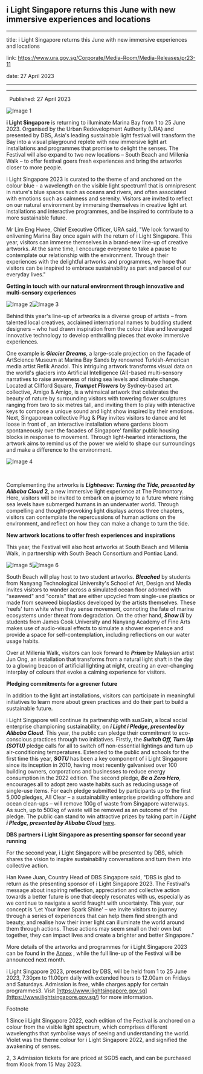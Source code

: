 ## i Light Singapore returns this June with new immersive experiences and locations
---
title: i Light Singapore returns this June with new immersive experiences and locations

link: https://www.ura.gov.sg/Corporate/Media-Room/Media-Releases/pr23-11

date: 27 April 2023

---

--------------------------------------------------------------------------------

  

  Published: 27 April 2023

![Image 1](https://www.ura.gov.sg/-/media/Corporate/Media-Room/2023/Apr/pr23-11img01.gif?w=100%25)

**i Light Singapore** is returning to illuminate Marina Bay from 1 to 25 June 2023. Organised by the Urban Redevelopment Authority (URA) and presented by DBS, Asia's leading sustainable light festival will transform the Bay into a visual playground replete with new immersive light art installations and programmes that promise to delight the senses. The Festival will also expand to two new locations – South Beach and Millenia Walk – to offer festival goers fresh experiences and bring the artworks closer to more people.

i Light Singapore 2023 is curated to the theme of  and anchored on the colour blue - a wavelength on the visible light spectrum1 that is omnipresent in nature's blue spaces such as oceans and rivers, and often associated with emotions such as calmness and serenity. Visitors are invited to reflect on our natural environment by immersing themselves in creative light art installations and interactive programmes, and be inspired to contribute to a more sustainable future.   
  
Mr Lim Eng Hwee, Chief Executive Officer, URA said, "We look forward to enlivening Marina Bay once again with the return of i Light Singapore. This year, visitors can immerse themselves in a brand-new line-up of creative artworks. At the same time, I encourage everyone to take a pause to contemplate our relationship with the environment. Through their experiences with the delightful artworks and programmes, we hope that visitors can be inspired to embrace sustainability as part and parcel of our everyday lives."   
  
**Getting in touch with our natural environment through innovative and multi-sensory experiences**

![Image 2](https://www.ura.gov.sg/Corporate/Media-Room/Media-Releases/-/media/1D04ED336F444896B5065C36F8F41C9E.ashx)![Image 3](https://www.ura.gov.sg/Corporate/Media-Room/Media-Releases/-/media/5F9E1B9C20EB404B9AB5A367D3DD502D.ashx?h=900&w=1600)



Behind this year's line-up of artworks is a diverse group of artists – from talented local creatives, acclaimed international names to budding student designers – who had drawn inspiration from the colour blue and leveraged innovative technology to develop enthralling pieces that evoke immersive experiences.  
  
One example is **_Glacier Dreams_**, a large-scale projection on the façade of ArtScience Museum at Marina Bay Sands by renowned Turkish-American media artist Refik Anadol. This intriguing artwork transforms visual data on the world's glaciers into Artificial Intelligence (AI)-based multi-sensory narratives to raise awareness of rising sea levels and climate change. Located at Clifford Square, **_Trumpet Flowers_** by Sydney-based art collective, Amigo & Amigo, is a whimsical artwork that celebrates the beauty of nature by surrounding visitors with towering flower sculptures ranging from two to six metres tall, and inviting them to play with interactive keys to compose a unique sound and light show inspired by their emotions. Next, Singaporean collective Plug & Play invites visitors to dance and let loose in front of , an interactive installation where gardens bloom spontaneously over the facades of Singapore' familiar public housing blocks in response to movement. Through light-hearted interactions, the artwork aims to remind us of the power we wield to shape our surroundings and make a difference to the environment.   
  
![Image 4](https://www.ura.gov.sg/Corporate/Media-Room/Media-Releases/-/media/2E1844E00A774AC5BC9A6D48193581DC.ashx)

   
  
Complementing the artworks is **_Lightwave: Turning the Tide, presented by Alibaba Cloud_** **2**, a new immersive light experience at The Promontory. Here, visitors will be invited to embark on a journey to a future where rising sea levels have submerged humans in an underwater world. Through compelling and thought-provoking light displays across three chapters, visitors can contemplate the repercussions of human actions on the environment, and reflect on how they can make a change to turn the tide.   
  
**New artwork locations to offer fresh experiences and inspirations**

This year, the Festival will also host artworks at South Beach and Millenia Walk, in partnership with South Beach Consortium and Pontiac Land.

![Image 5](https://www.ura.gov.sg/Corporate/Media-Room/Media-Releases/-/media/302CA47E38B2477692C60B222FE91D94.ashx?h=900&w=1600)![Image 6](https://www.ura.gov.sg/Corporate/Media-Room/Media-Releases/-/media/15000F3CE9AB48E8BB04AD9D4102136A.ashx)



South Beach will play host to two student artworks. **_Bleached_** by students from Nanyang Technological University's School of Art, Design and Media invites visitors to wander across a simulated ocean floor adorned with "seaweed" and "corals" that are either upcycled from single-use plastics or made from seaweed bioplastics developed by the artists themselves. These 'reefs' turn white when they sense movement, connoting the fate of marine ecosystems under threat from degradation. On the other hand, **_Show III_** by students from James Cook University and Nanyang Academy of Fine Arts makes use of audio-visual effects to simulate a shower experience and provide a space for self-contemplation, including reflections on our water usage habits.   
  
Over at Millenia Walk, visitors can look forward to **_Prism_** by Malaysian artist Jun Ong, an installation that transforms from a natural light shaft in the day to a glowing beacon of artificial lighting at night, creating an ever-changing interplay of colours that evoke a calming experience for visitors.   
  
**Pledging commitments for a greener future**  
  
In addition to the light art installations, visitors can participate in meaningful initiatives to learn more about green practices and do their part to build a sustainable future.   
  
i Light Singapore will continue its partnership with susGain, a local social enterprise championing sustainability, on **_i Light i Pledge, presented by Alibaba Cloud_**. This year, the public can pledge their commitment to eco-conscious practices through two initiatives. Firstly, the **_Switch Off, Turn Up (SOTU)_** pledge calls for all to switch off non-essential lightings and turn up air-conditioning temperatures. Extended to the public and schools for the first time this year, **_SOTU_** has been a key component of i Light Singapore since its inception in 2010, having most recently galvanised over 100 building owners, corporations and businesses to reduce energy consumption in the 2022 edition. The second pledge, **_Be a Zero Hero_**, encourages all to adopt zero waste habits such as reducing usage of single-use items. For each pledge submitted by participants up to the first 5,000 pledges, All Clear – a sustainability enterprise providing offshore and ocean clean-ups – will remove 100g of waste from Singapore waterways. As such, up to 500kg of waste will be removed as an outcome of the pledge. The public can stand to win attractive prizes by taking part in **_i Light i Pledge, presented by Alibaba Cloud_** [here](https://www.ilightsingapore.gov.sg/sustainability/ilightipledge).       
  
**DBS partners i Light Singapore as presenting sponsor for second year running**

For the second year, i Light Singapore will be presented by DBS, which shares the vision to inspire sustainability conversations and turn them into collective action.   
  
Han Kwee Juan, Country Head of DBS Singapore said, "DBS is glad to return as the presenting sponsor of i Light Singapore 2023. The Festival's message about inspiring reflection, appreciation and collective action towards a better future is one that deeply resonates with us, especially as we continue to navigate a world fraught with uncertainty. This year, our concept is ‘Let Your Inner Spark Shine' – we invite visitors to journey through a series of experiences that can help them find strength and beauty, and realise how their inner light can illuminate the world around them through actions. These actions may seem small on their own but together, they can impact lives and create a brighter and better Singapore."  
  
More details of the artworks and programmes for i Light Singapore 2023 can be found in the [Annex](https://www.ura.gov.sg/-/media/Corporate/Media-Room/2023/Apr/pr23-11a_3.pdf) , while the full line-up of the Festival will be announced next month.  
  
i Light Singapore 2023, presented by DBS, will be held from 1 to 25 June 2023, 7.30pm to 11.00pm daily with extended hours to 12.00am on Fridays and Saturdays. Admission is free, while charges apply for certain programmes3. Visit [https://www.ilightsingapore.gov.sg](https://www.ilightsingapore.gov.sg/) for more information.



Footnote

1 Since i Light Singapore 2022, each edition of the Festival is anchored on a colour from the visible light spectrum, which comprises different wavelengths that symbolise ways of seeing and understanding the world. Violet was the theme colour for i Light Singapore 2022, and signified the awakening of senses.   
  
2, 3 Admission tickets for  are priced at SGD5 each, and can be purchased from Klook from 15 May 2023.
